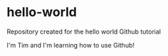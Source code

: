 # hello-world
Repository created for the hello world Github tutorial

I'm Tim and I'm learning how to use Github!
